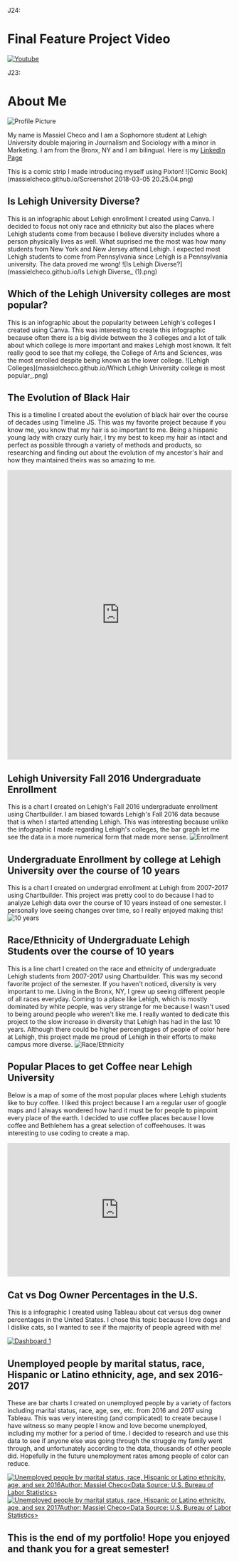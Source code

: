 J24: 

# Final Feature Project Video

[![Youtube](https://img.youtube.com/vi/VID/0.jpg)](https://www.youtube.com/watch?v=8F2eCiPvbuI)

J23: 

# About Me
![Profile Picture](https://github.com/massielcheco/massielcheco.github.io/blob/master/IMG-1748.jpg?raw=true)

My name is Massiel Checo and I am a Sophomore student at Lehigh University double majoring in Journalism and Sociology with a minor in Marketing. I am from the Bronx, NY and I am bilingual. Here is my [LinkedIn Page](https://www.linkedin.com/in/massiel-checo-302065138/)

This is a comic strip I made introducing myself using Pixton!
![Comic Book](massielcheco.github.io/Screenshot 2018-03-05 20.25.04.png) 


## Is Lehigh University Diverse?
This is an infographic about Lehigh enrollment I created using Canva. I decided to focus not only race and ethnicity but also the places where Lehigh students come from because I believe diversity includes where a person physically lives as well. What suprised me the most was how many students from New York and New Jersey attend Lehigh. I expected most Lehigh students to come from Pennsylvania since Lehigh is a Pennsylvania university. The data proved me wrong!
![Is Lehigh Diverse?](massielcheco.github.io/Is Lehigh Diverse_ (1).png)


## Which of the Lehigh University colleges are most popular? 
This is an infographic about the popularity between Lehigh's colleges I created using Canva. This was interesting to create this infographic because often there is a big divide between the 3 colleges and a lot of talk about which college is more important and makes Lehigh most known. It felt really good to see that my college, the College of Arts and Sciences, was the most enrolled despite being known as the lower college. 
![Lehigh Colleges](massielcheco.github.io/Which Lehigh University college is most popular_.png)


## The Evolution of Black Hair 
This is a timeline I created about the evolution of black hair over the course of decades using Timeline JS. This was my favorite project because if you know me, you know that my hair is so important to me. Being a hispanic young lady with crazy curly hair, I try my best to keep my hair as intact and perfect as possible through a variety of methods and products, so researching and finding out about the evolution of my ancestor's hair and how they maintained theirs was so amazing to me. 
<iframe src='https://cdn.knightlab.com/libs/timeline3/latest/embed/index.html?source=1Ms1ZELK4KQdSOAxYHcjHPrdEtNGIbd8XFP0lF2zjL9Q&font=Default&lang=en&initial_zoom=2&height=650' width='100%' height='650' webkitallowfullscreen mozallowfullscreen allowfullscreen frameborder='0'></iframe>


## Lehigh University Fall 2016 Undergraduate Enrollment
This is a chart I created on Lehigh's Fall 2016 undergraduate enrollment using Chartbuilder. I am biased towards Lehigh's Fall 2016 data because that is when I started attending Lehigh. This was interesting because unlike the infographic I made regarding Lehigh's colleges, the bar graph let me see the data in a more numerical form that made more sense. 
![Enrollment](massielcheco.github.io/Lehigh_University_Fall_2016_Undergraduate_Enrollment_Fall_2016_Undergraduate_Enrollment_chartbuilder.png)


## Undergraduate Enrollment by college at Lehigh University over the course of 10 years 
This is a chart I created on undergrad enrollment at Lehigh from 2007-2017 using Chartbuilder. This project was pretty cool to do because I had to analyze Lehigh data over the course of 10 years instead of one semester. I personally love seeing changes over time, so I really enjoyed making this!
![10 years](massielcheco.github.io/Undergraduate_Enrollment_at_Lehigh_University_over_10_years_Arts_and_Sciences_Business_Engineering_chartbuilder.png)


## Race/Ethnicity of Undergraduate Lehigh Students over the course of 10 years
This is a line chart I created on the race and ethnicity of undergraduate Lehigh students from 2007-2017 using Chartbuilder. This was my second favorite project of the semester. If you haven't noticed, diversity is very important to me. Living in the Bronx, NY, I grew up seeing different people of all races everyday. Coming to a place like Lehigh, which is mostly dominated by white people, was very strange for me because I wasn't used to being around people who weren't like me. I really wanted to dedicate this project to the slow increase in diversity that Lehigh has had in the last 10 years. Although there could be higher percengtages of people of color here at Lehigh, this project made me proud of Lehigh in their efforts to make campus more diverse. 
![Race/Ethnicity](massielcheco.github.io/Race_Ethnicity_of_Undergraduate_Lehigh_Students__Black_Asian_Hispanic_Latino_White_chartbuilder.png)


## Popular Places to get Coffee near Lehigh University
Below is a map of some of the most popular places where Lehigh students like to buy coffee. I liked this project because I am a regular user of google maps and I always wondered how hard it must be for people to pinpoint every place of the earth. I decided to use coffee places because I love coffee and Bethlehem has a great selection of coffeehouses. It was interesting to use coding to create a map.  
<iframe width="500" height="300" scrolling="no" frameborder="no" src="https://fusiontables.google.com/embedviz?q=select+col0+from+1J0_VVr5gGP9Sw2X4_Vd01WDGcu8cdJ8Um1Fqv5U9&amp;viz=MAP&amp;h=false&amp;lat=40.610828955560464&amp;lng=-75.37711919999998&amp;t=1&amp;z=16&amp;l=col0&amp;y=2&amp;tmplt=2&amp;hml=ONE_COL_LAT_LNG"></iframe>



## Cat vs Dog Owner Percentages in the U.S.
This is a infographic I created using Tableau about cat versus dog owner percentages in the United States. I chose this topic because I love dogs and I dislike cats, so I wanted to see if the majority of people agreed with me!
<div class='tableauPlaceholder' id='viz1519246503747' style='position: relative'><noscript><a href='#'><img alt='Dashboard 1 ' src='https:&#47;&#47;public.tableau.com&#47;static&#47;images&#47;ca&#47;catvsdogs_4&#47;Dashboard1&#47;1_rss.png' style='border: none'/></a></noscript><object class='tableauViz'  style='display:none;'><param name='host_url' value='https%3A%2F%2Fpublic.tableau.com%2F'/> <param name='embed_code_version' value='3'/> <param name='site_root' value='' /><param name='name' value='catvsdogs_4&#47;Dashboard1' /><param name='tabs' value='no'/><param name='toolbar' value='yes' /><param name='static_image' value='https:&#47;&#47;public.tableau.com&#47;static&#47;images&#47;ca&#47;catvsdogs_4&#47;Dashboard1&#47;1.png' /> <param name='animate_transition' value='yes'/><param name='display_static_image' value='yes' /><param name='display_spinner' value='yes' /><param name='display_overlay' value='yes' /><param name='display_count'value='yes'/><param name='filter' value='publish=yes' /></object></div><script type='text/javascript'>var divElement = document.getElementById('viz1519246503747');var vizElement = divElement.getElementsByTagName('object')[0];                  vizElement.style.minWidth='420px';vizElement.style.maxWidth='1750px';vizElement.style.width='100%';vizElement.style.minHeight='587px';vizElement.style.maxHeight='887px';vizElement.style.height=(divElement.offsetWidth*0.75)+'px';var scriptElement= document.createElement('script');scriptElement.src = 'https://public.tableau.com/javascripts/api/viz_v1.js';    vizElement.parentNode.insertBefore(scriptElement, vizElement);</script>



## Unemployed people by marital status, race, Hispanic or Latino ethnicity, age, and sex 2016-2017
These are bar charts I created on unemployed people by a variety of factors including marital status, race, age, sex, etc. from 2016 and 2017 using Tableau. This was very interesting (and complicated) to create because I have witness so many people I know and love become unemployed, including my mother for a period of time. I decided to research and use this data to see if anyone else was going through the struggle my family went through, and unfortunately according to the data, thousands of other people did. Hopefully in the future unemployment rates among people of color can reduce. 
<div class='tableauPlaceholder' id='viz1520912329938' style='position: relative'><noscript><a href='#'><img alt='Unemployed people by marital status, race, Hispanic or Latino ethnicity, age, and sex 2016Author: Massiel Checo&lt;Data Source: U.S. Bureau of Labor Statistics&gt; ' src='https:&#47;&#47;public.tableau.com&#47;static&#47;images&#47;94&#47;94Q7Q5FQ8&#47;1_rss.png' style='border: none'/></a></noscript><object class='tableauViz' style='display:none;'><param name='host_url' value='https%3A%2F%2Fpublic.tableau.com%2F'/><param name='embed_code_version' value='3'/> <param name='path' value='shared&#47;94Q7Q5FQ8'/> <param name='toolbar' value='yes'/><param name='static_image' value='https:&#47;&#47;public.tableau.com&#47;static&#47;images&#47;94&#47;94Q7Q5FQ8&#47;1.png'/> <param name='animate_transition' value='yes'/><param name='display_static_image' value='yes'/><param name='display_spinner' value='yes'/><param name='display_overlay' value='yes' /><param name='display_count' value='yes'/><param name='filter' value='publish=yes'/></object></div><script type='text/javascript'>var divElement = document.getElementById('viz1520912329938');var vizElement = divElement.getElementsByTagName('object')[0];                    vizElement.style.width='100%';vizElement.style.height=(divElement.offsetWidth*0.75)+'px';var scriptElement = document.createElement('script');scriptElement.src = 'https://public.tableau.com/javascripts/api/viz_v1.js';                    vizElement.parentNode.insertBefore(scriptElement, vizElement);</script>
<div class='tableauPlaceholder' id='viz1520473571740' style='position: relative'><noscript><a href='#'><img alt='Unemployed people by marital status, race, Hispanic or Latino ethnicity, age, and sex 2017Author: Massiel Checo&lt;Data Source: U.S. Bureau of Labor Statistics&gt; ' src='https:&#47;&#47;public.tableau.com&#47;static&#47;images&#47;Un&#47;UnemployedpeoplebymaritalstatusraceHispanicorLatinoethnicityageandsex&#47;Sheet2&#47;1_rss.png' style='border: none'/></a></noscript><object class='tableauViz'  style='display:none;'><param name='host_url' value='https%3A%2F%2Fpublic.tableau.com%2F'/><param name='embed_code_version' value='3'/> <param name='site_root' value=''/><param name='name' value='UnemployedpeoplebymaritalstatusraceHispanicorLatinoethnicityageandsex&#47;Sheet2'/><param name='tabs' value='no'/><param name='toolbar' value='yes'/><param name='static_image' value='https:&#47;&#47;public.tableau.com&#47;static&#47;images&#47;Un&#47;UnemployedpeoplebymaritalstatusraceHispanicorLatinoethnicityageandsex&#47;Sheet2&#47;1.png'/><param name='animate_transition' value='yes'/><param name='display_static_image' value='yes'/><param name='display_spinner'value='yes'/><param name='display_overlay' value='yes'/><param name='display_count' value='yes'/><param name='filter' value='publish=yes'/></object></div><script type='text/javascript'>var divElement = document.getElementById('viz1520473571740');var vizElement = divElement.getElementsByTagName('object')[0];vizElement.style.width='100%';vizElement.style.height=(divElement.offsetWidth*0.75)+'px';var scriptElement = document.createElement('script');scriptElement.src = 'https://public.tableau.com/javascripts/api/viz_v1.js';vizElement.parentNode.insertBefore(scriptElement, vizElement);         </script>



## This is the end of my portfolio! Hope you enjoyed and thank you for a great semester!
